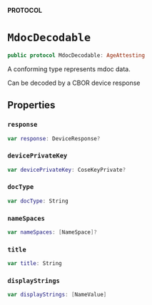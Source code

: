 **PROTOCOL**

# `MdocDecodable`

```swift
public protocol MdocDecodable: AgeAttesting
```

A conforming type represents mdoc data.

Can be decoded by a CBOR device response

## Properties
### `response`

```swift
var response: DeviceResponse?
```

### `devicePrivateKey`

```swift
var devicePrivateKey: CoseKeyPrivate?
```

### `docType`

```swift
var docType: String
```

### `nameSpaces`

```swift
var nameSpaces: [NameSpace]?
```

### `title`

```swift
var title: String
```

### `displayStrings`

```swift
var displayStrings: [NameValue]
```
